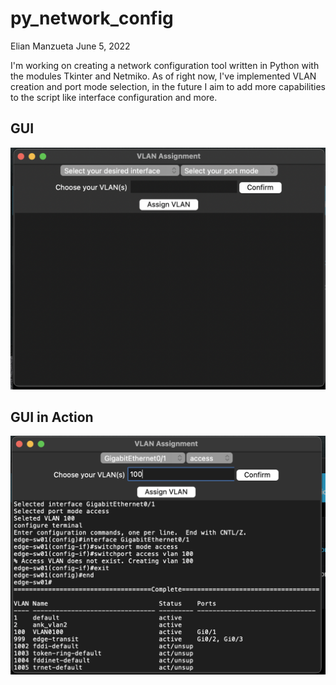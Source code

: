 # py_network_config
Elian Manzueta
June 5, 2022


I'm working on creating a network configuration tool written in Python with the modules Tkinter and Netmiko.  As of right now, I've implemented VLAN creation and port mode selection, in the future I aim to add more capabilities to the script like interface configuration and more. 

## GUI 
![](Blank.png)

## GUI in Action
![](Full.png)

